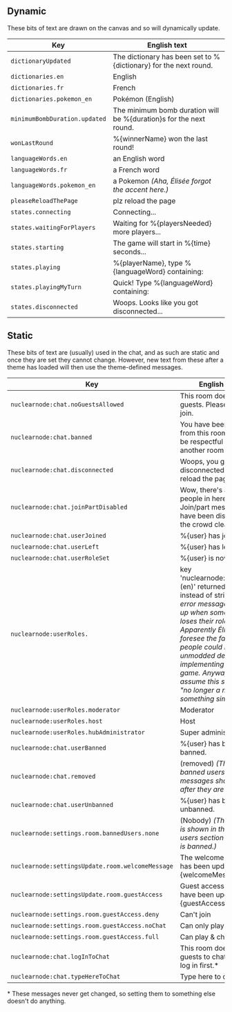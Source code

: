 Dynamic
-------

These bits of text are drawn on the canvas and so will dynamically update.

| Key                             | English text                                                       |
| ------------------------------- | ------------------------------------------------------------------ |
| `dictionaryUpdated`             | The dictionary has been set to %{dictionary} for the next round.   |
| `dictionaries.en`               | English                                                            |
| `dictionaries.fr`               | French                                                             |
| `dictionaries.pokemon_en`       | Pokémon (English)                                                  |
| `minimumBombDuration.updated`   | The minimum bomb duration will be %{duration}s for the next round. |
| `wonLastRound`                  | %{winnerName} won the last round!                                  |
| `languageWords.en`              | an English word                                                    |
| `languageWords.fr`              | a French word                                                      |
| `languageWords.pokemon_en`      | a Pokemon *(Aha, Élisée forgot the accent here.)*                  |
| `pleaseReloadThePage`           | plz reload the page                                                |
| `states.connecting`             | Connecting...                                                      |
| `states.waitingForPlayers`      | Waiting for %{playersNeeded} more players...                       |
| `states.starting`               | The game will start in %{time} seconds...                          |
| `states.playing`                | %{playerName}, type %{languageWord} containing:                    |
| `states.playingMyTurn`          | Quick! Type %{languageWord} containing:                            |
| `states.disconnected`           | Woops. Looks like you got disconnected...                          |


Static
------

These bits of text are (usually) used in the chat, and as such are static and once they are set they cannot change. However, new text from these after a theme has loaded will then use the theme-defined messages.

| Key                                              | English Text                                                                                        |
| ------------------------------------------------ | --------------------------------------------------------------------------------------------------- |
| `nuclearnode:chat.noGuestsAllowed`               | This room doesn't allow guests. Please log in to join.                                              |
| `nuclearnode:chat.banned`                        | You have been banned from this room. Please be respectful and find another room to play in.         |
| `nuclearnode:chat.disconnected`                  | Woops, you got disconnected. Please reload the page.                                                |
| `nuclearnode:chat.joinPartDisabled`              | Wow, there's a lot of people in here! Join/part messages have been disabled until the crowd clears. |
| `nuclearnode:chat.userJoined`                    | %{user} has joined.                                                                                 |
| `nuclearnode:chat.userLeft`                      | %{user} has left.                                                                                   |
| `nuclearnode:chat.userRoleSet`                   | %{user} is now %{role}.                                                                             |
| `nuclearnode:userRoles.`                         | key 'nuclearnode:userRoles. (en)' returned an object instead of string. *(This error message shows up when somebody loses their role. Apparently Élisée didn't foresee the fact that people could be unmodded despite implementing it in the game. Anyway, you can assume this should say "no longer a mod" or something similar.)* |
| `nuclearnode:userRoles.moderator`                | Moderator                                                                                           |
| `nuclearnode:userRoles.host`                     | Host                                                                                                |
| `nuclearnode:userRoles.hubAdministrator`         | Super administrator                                                                                 |
| `nuclearnode:chat.userBanned`                    | %{user} has been banned.                                                                            |
| `nuclearnode:chat.removed`                       | (removed) *(This is what banned users' messages show up as after they are banned.)*                  |
| `nuclearnode:chat.userUnbanned`                  | %{user} has been unbanned.                                                                          |
| `nuclearnode:settings.room.bannedUsers.none`     | (Nobody) *(This is what is shown in the banned users section if nobody is banned.)*                 |
| `nuclearnode:settingsUpdate.room.welcomeMessage` | The welcome message has been updated: "%{welcomeMessage}".                                          |
| `nuclearnode:settingsUpdate.room.guestAccess`    | Guest access rules have been updated: %{guestAccess}.                                               |
| `nuclearnode:settings.room.guestAccess.deny`     | Can't join                                                                                          |
| `nuclearnode:settings.room.guestAccess.noChat`   | Can only play                                                                                       |
| `nuclearnode:settings.room.guestAccess.full`     | Can play & chat                                                                                     |
| `nuclearnode:chat.logInToChat`                   | This room doesn't allow guests to chat. Please log in first.\*                                      |
| `nuclearnode:chat.typeHereToChat`                | Type here to chat\*                                                                                 |

\* These messages never get changed, so setting them to something else doesn't do anything.
